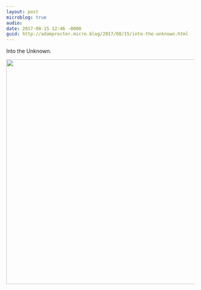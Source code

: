 ```yaml
---
layout: post
microblog: true
audio: 
date: 2017-08-15 12:46 -0000
guid: http://adamprocter.micro.blog/2017/08/15/into-the-unknown.html
---
```

Into the Unknown.

<img src="http://discursive.adamprocter.co.uk/uploads/2017/c26a592ff8.jpg" width="600" height="600" />
